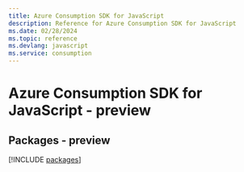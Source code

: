 ```yaml
---
title: Azure Consumption SDK for JavaScript
description: Reference for Azure Consumption SDK for JavaScript
ms.date: 02/28/2024
ms.topic: reference
ms.devlang: javascript
ms.service: consumption
---
```

# Azure Consumption SDK for JavaScript - preview
## Packages - preview
[!INCLUDE [packages](consumption-index.md)]